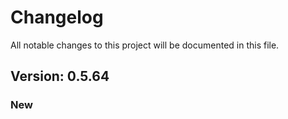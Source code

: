 # Changelog

All notable changes to this project will be documented in this file.

## Version: 0.5.64

### New



